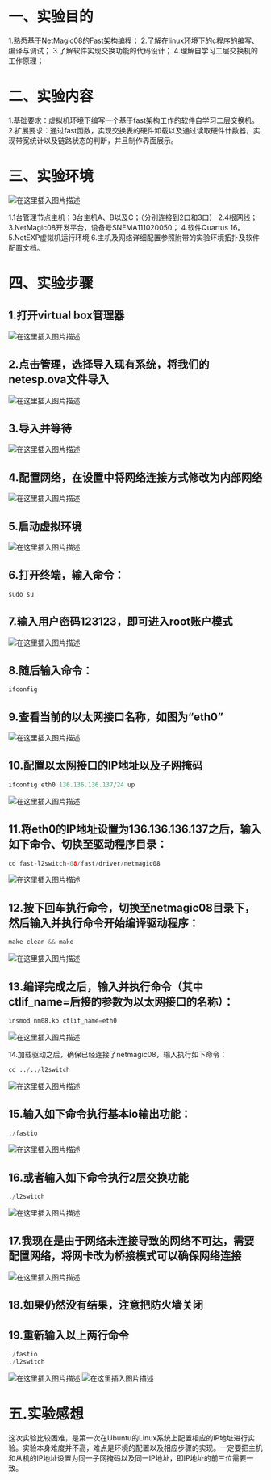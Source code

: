 # 一、实验目的

1.熟悉基于NetMagic08的Fast架构编程；
2.了解在linux环境下的c程序的编写、编译与调试；
3.了解软件实现交换功能的代码设计；
4.理解自学习二层交换机的工作原理；

# 二、实验内容

1.基础要求：虚拟机环境下编写一个基于fast架构工作的软件自学习二层交换机。
2.扩展要求：通过fast函数，实现交换表的硬件卸载以及通过读取硬件计数器，实现带宽统计以及链路状态的判断，并且制作界面展示。

# 三、实验环境
![在这里插入图片描述](https://img-blog.csdnimg.cn/2020112415574932.png#pic_center)

 
1.1台管理节点主机；3台主机A、B以及C；（分别连接到2口和3口）
2.4根网线；
3.NetMagic08开发平台，设备号SNEMA111020050；
4.软件Quartus 16。
5.NetEXP虚拟机运行环境
6.主机及网络详细配置参照附带的实验环境拓扑及软件配置文档。

# 四、实验步骤

## 1.打开virtual box管理器

![在这里插入图片描述](https://img-blog.csdnimg.cn/2020112415575987.png?x-oss-process=image/watermark,type_ZmFuZ3poZW5naGVpdGk,shadow_10,text_aHR0cHM6Ly9ibG9nLmNzZG4ubmV0L3FxXzQwODUxNzQ0,size_16,color_FFFFFF,t_70#pic_center)

## 2.点击管理，选择导入现有系统，将我们的netesp.ova文件导入

![在这里插入图片描述](https://img-blog.csdnimg.cn/2020112415580375.png?x-oss-process=image/watermark,type_ZmFuZ3poZW5naGVpdGk,shadow_10,text_aHR0cHM6Ly9ibG9nLmNzZG4ubmV0L3FxXzQwODUxNzQ0,size_16,color_FFFFFF,t_70#pic_center)

## 3.导入并等待
![在这里插入图片描述](https://img-blog.csdnimg.cn/20201124155818950.png#pic_center)

## 4.配置网络，在设置中将网络连接方式修改为内部网络
![在这里插入图片描述](https://img-blog.csdnimg.cn/20201124155826793.png?x-oss-process=image/watermark,type_ZmFuZ3poZW5naGVpdGk,shadow_10,text_aHR0cHM6Ly9ibG9nLmNzZG4ubmV0L3FxXzQwODUxNzQ0,size_16,color_FFFFFF,t_70#pic_center)

## 5.启动虚拟环境
![在这里插入图片描述](https://img-blog.csdnimg.cn/20201124155833857.png?x-oss-process=image/watermark,type_ZmFuZ3poZW5naGVpdGk,shadow_10,text_aHR0cHM6Ly9ibG9nLmNzZG4ubmV0L3FxXzQwODUxNzQ0,size_16,color_FFFFFF,t_70#pic_center)

## 6.打开终端，输入命令：

```python
sudo su
```

## 7.输入用户密码123123，即可进入root账户模式
![在这里插入图片描述](https://img-blog.csdnimg.cn/20201124155936566.png?x-oss-process=image/watermark,type_ZmFuZ3poZW5naGVpdGk,shadow_10,text_aHR0cHM6Ly9ibG9nLmNzZG4ubmV0L3FxXzQwODUxNzQ0,size_16,color_FFFFFF,t_70#pic_center)

## 8.随后输入命令：

```python
ifconfig
```

## 9.查看当前的以太网接口名称，如图为“eth0”
![在这里插入图片描述](https://img-blog.csdnimg.cn/20201124155948225.png?x-oss-process=image/watermark,type_ZmFuZ3poZW5naGVpdGk,shadow_10,text_aHR0cHM6Ly9ibG9nLmNzZG4ubmV0L3FxXzQwODUxNzQ0,size_16,color_FFFFFF,t_70#pic_center)

## 10.配置以太网接口的IP地址以及子网掩码

```python
ifconfig eth0 136.136.136.137/24 up
```

![在这里插入图片描述](https://img-blog.csdnimg.cn/20201124155957193.png?x-oss-process=image/watermark,type_ZmFuZ3poZW5naGVpdGk,shadow_10,text_aHR0cHM6Ly9ibG9nLmNzZG4ubmV0L3FxXzQwODUxNzQ0,size_16,color_FFFFFF,t_70#pic_center)

## 11.将eth0的IP地址设置为136.136.136.137之后，输入如下命令、切换至驱动程序目录：

```python
cd fast-l2switch-08/fast/driver/netmagic08
```

![在这里插入图片描述](https://img-blog.csdnimg.cn/2020112416000859.png?x-oss-process=image/watermark,type_ZmFuZ3poZW5naGVpdGk,shadow_10,text_aHR0cHM6Ly9ibG9nLmNzZG4ubmV0L3FxXzQwODUxNzQ0,size_16,color_FFFFFF,t_70#pic_center)

## 12.按下回车执行命令，切换至netmagic08目录下，然后输入并执行命令开始编译驱动程序：

```python
make clean && make
```
![在这里插入图片描述](https://img-blog.csdnimg.cn/20201124160028184.png?x-oss-process=image/watermark,type_ZmFuZ3poZW5naGVpdGk,shadow_10,text_aHR0cHM6Ly9ibG9nLmNzZG4ubmV0L3FxXzQwODUxNzQ0,size_16,color_FFFFFF,t_70#pic_center)

## 13.编译完成之后，输入并执行命令（其中ctlif_name=后接的参数为以太网接口的名称）：

```python
insmod nm08.ko ctlif_name=eth0
```
![在这里插入图片描述](https://img-blog.csdnimg.cn/20201124160044704.png?x-oss-process=image/watermark,type_ZmFuZ3poZW5naGVpdGk,shadow_10,text_aHR0cHM6Ly9ibG9nLmNzZG4ubmV0L3FxXzQwODUxNzQ0,size_16,color_FFFFFF,t_70#pic_center)

14.加载驱动之后，确保已经连接了netmagic08，输入执行如下命令：

```python
cd ../../l2switch
```

![在这里插入图片描述](https://img-blog.csdnimg.cn/20201124160104515.png?x-oss-process=image/watermark,type_ZmFuZ3poZW5naGVpdGk,shadow_10,text_aHR0cHM6Ly9ibG9nLmNzZG4ubmV0L3FxXzQwODUxNzQ0,size_16,color_FFFFFF,t_70#pic_center)

## 15.输入如下命令执行基本io输出功能：

```python
./fastio
```
![在这里插入图片描述](https://img-blog.csdnimg.cn/20201124160120340.png?x-oss-process=image/watermark,type_ZmFuZ3poZW5naGVpdGk,shadow_10,text_aHR0cHM6Ly9ibG9nLmNzZG4ubmV0L3FxXzQwODUxNzQ0,size_16,color_FFFFFF,t_70#pic_center)

## 16.或者输入如下命令执行2层交换功能

```python
./l2switch
```
![在这里插入图片描述](https://img-blog.csdnimg.cn/20201124160137500.png?x-oss-process=image/watermark,type_ZmFuZ3poZW5naGVpdGk,shadow_10,text_aHR0cHM6Ly9ibG9nLmNzZG4ubmV0L3FxXzQwODUxNzQ0,size_16,color_FFFFFF,t_70#pic_center)

## 17.我现在是由于网络未连接导致的网络不可达，需要配置网络，将网卡改为桥接模式可以确保网络连接
![在这里插入图片描述](https://img-blog.csdnimg.cn/20201124160155137.png?x-oss-process=image/watermark,type_ZmFuZ3poZW5naGVpdGk,shadow_10,text_aHR0cHM6Ly9ibG9nLmNzZG4ubmV0L3FxXzQwODUxNzQ0,size_16,color_FFFFFF,t_70#pic_center)

## 18.如果仍然没有结果，注意把防火墙关闭 

## 19.重新输入以上两行命令

```python
./fastio
./l2switch
```
![在这里插入图片描述](https://img-blog.csdnimg.cn/20201124160222658.png?x-oss-process=image/watermark,type_ZmFuZ3poZW5naGVpdGk,shadow_10,text_aHR0cHM6Ly9ibG9nLmNzZG4ubmV0L3FxXzQwODUxNzQ0,size_16,color_FFFFFF,t_70#pic_center)
![在这里插入图片描述](https://img-blog.csdnimg.cn/20201124160226128.png?x-oss-process=image/watermark,type_ZmFuZ3poZW5naGVpdGk,shadow_10,text_aHR0cHM6Ly9ibG9nLmNzZG4ubmV0L3FxXzQwODUxNzQ0,size_16,color_FFFFFF,t_70#pic_center)

# 五.实验感想

这次实验比较困难，是第一次在Ubuntu的Linux系统上配置相应的IP地址进行实验。实验本身难度并不高，难点是环境的配置以及相应步骤的实现。一定要把主机和从机的IP地址设置为同一子网掩码以及同一IP地址，即IP地址的前三位需要一致。